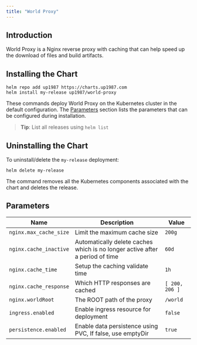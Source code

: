 ```yaml
---
title: "World Proxy"
---
```


## Introduction

World Proxy is a Nginx reverse proxy with caching that can help speed up the download of files and build artifacts.

## Installing the Chart

```
helm repo add up1987 https://charts.up1987.com
helm install my-release up1987/world-proxy
```

These commands deploy World Proxy on the Kubernetes cluster in the default configuration. The [Parameters](#parameters) section lists the parameters that can be configured during installation.

> **Tip**: List all releases using `helm list`

## Uninstalling the Chart

To uninstall/delete the `my-release` deployment:

```console
helm delete my-release
```

The command removes all the Kubernetes components associated with the chart and deletes the release.

## Parameters

| Name                     | Description                                                                             | Value           |
| ------------------------ | --------------------------------------------------------------------------------------- | --------------- |
| `nginx.max_cache_size`   | Limit the maximum cache size                                                            | `200g`           |
| `nginx.cache_inactive`   | Automatically delete caches which is no longer active after a period of time            | `60d`            |
| `nginx.cache_time`       | Setup the caching validate time                                                         | `1h`             |
| `nginx.cache_response`   | Which HTTP responses are cached                                                         | `[ 200, 206 ]`   |
| `nginx.worldRoot`        | The ROOT path of the proxy                                                              | `/world`         |
| `ingress.enabled`        | Enable ingress resource for deployment                                                  | `false`          |
| `persistence.enabled`    | Enable data persistence using PVC, If false, use emptyDir                               | `true`           |
